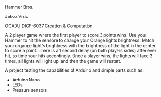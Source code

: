 
Hammer Bros.

Jakob Visic

OCADU DIGF-6037 Creation & Computation

A 2 player game where the first player to score 3 points wins.
Use your Hammer to hit the sensore to change your Orange lights brightness.
Match your organge light's brightness with the brightness of the light in the center to score a point.
There is a 1 second delay (on both players sides) after ever hit, so time your hits accordingly.
Once a player wins, the lights will fade 3 times, all lights will light up, and then the game will restart.

A project testing the capabilities of Arduino and simple parts such as:
- Arduino Nano
- LEDs
- Pressure sensors
